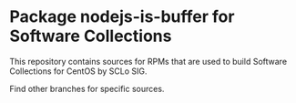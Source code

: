 # Package nodejs-is-buffer for Software Collections

This repository contains sources for RPMs that are used
to build Software Collections for CentOS by SCLo SIG.

Find other branches for specific sources.
